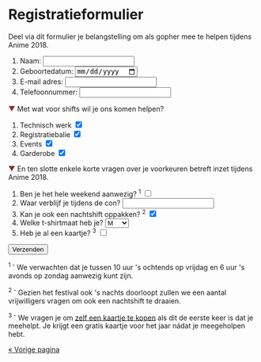 # Registratieformulier

Deel via dit formulier je belangstelling om als gopher mee te helpen tijdens Anime 2018.

<p style="display: none" id="error" class="error">Eén van de velden was niet goed ingevuld, sorry! Probeer het nog eens.</p>
<script>
if (document.location.hash == '#error')
  document.getElementById('error').style.display = 'block';
</script>

<form action="registratie.php" method="post">
  <ol>
    <li>
      <label for="naam">Naam:</label>
      <input type="text" required name="naam" id="naam" />
    </li>
    <li>
      <label for="geboortedatum">Geboortedatum:</label>
      <input type="date" required name="geboortedatum" id="geboortedatum" />
    </li>
    <li>
      <label for="email">E-mail adres:</label>
      <input type="text" required name="email" id="email" />
    </li>
    <li>
      <label for="telefoonnummer">Telefoonnummer:</label>
      <input type="text" required name="telefoonnummer" id="telefoonnummer" />
    </li>
  </ol>

<span style="color: #883133">▼</span> Met wat voor shifts wil je ons komen helpen?

  <ol>
    <li>
      <label for="tech">Technisch werk</label>
      <input type="checkbox" name="tech" id="tech" checked />
    </li>
    <li>
      <label for="desk">Registratiebalie</label>
      <input type="checkbox" name="desk" id="desk" checked />
    </li>
    <li>
      <label for="events">Events</label>
      <input type="checkbox" name="events" id="events" checked />
    </li>
    <li>
      <label for="cloakroom">Garderobe</label>
      <input type="checkbox" name="cloakroom" id="cloakroom" checked />
    </li>
  </ol>

<span style="color: #883133">▼</span> En ten slotte enkele korte vragen over je voorkeuren betreft
inzet tijdens Anime 2018.

  <ol>
    <li>
      <label for="aanwezig">Ben je het hele weekend aanwezig? <sup>1</sup></label>
      <input type="checkbox" name="aanwezig" id="aanwezig" />
    </li>
    <li>
      <label for="location">Waar verblijf je tijdens de con?</label>
      <input type="text" required name="location" id="location" />
    </li>
    <li>
      <label for="night">Kan je ook een nachtshift oppakken? <sup>2</sup></label>
      <input type="checkbox" name="night" id="night" checked />
    </li>
    <li>
      <label for="tshirt">Welke t-shirtmaat heb je?</label>
      <select name="tshirt" id="tshirt">
        <option>S</option>
        <option selected>M</option>
        <option>L</option>
        <option>XL</option>
        <option>XXL</option>
      </select>
    </li>
    <li>
      <label for="ticket">Heb je al een kaartje? <sup>3</sup></label>
      <input type="checkbox" name="ticket" id="ticket" />
    </li>
  </ol>

  <input type="submit" value="Verzenden" />
</form>

<sup>1 -</sup> We verwachten dat je tussen 10 uur 's ochtends op vrijdag en 6 uur 's avonds op
zondag aanwezig kunt zijn.

<sup>2 -</sup> Gezien het festival ook 's nachts doorloopt zullen we een aantal vrijwilligers
vragen om ook een nachtshift te draaien.

<sup>3 -</sup> We vragen je om <a href="https://tickets.animecon.nl" target="_blank">zelf een
kaartje te kopen</a> als dit de eerste keer is dat je meehelpt. Je krijgt een gratis kaartje voor
het jaar nádat je meegeholpen hebt.

[« Vorige pagina](index.html)
